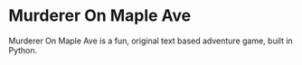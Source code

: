 # Murderer On Maple Ave
 Murderer On Maple Ave is a fun, original text based adventure game, built in Python.

